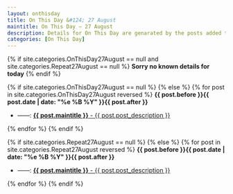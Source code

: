 ```yaml
---
layout: onthisday
title: On This Day &#124; 27 August
maintitle: On This Day — 27 August
description: Details for On This Day are genarated by the posts added to the website so the content is subject to changes/updates over time.
categories: [On This Day]
---
```


{% if site.categories.OnThisDay27August == null and site.categories.Repeat27August == null %}
<strong>Sorry no known details for today</strong>
{% endif %}

{% if site.categories.OnThisDay27August == null %}
{% else %}
{% for post in site.categories.OnThisDay27August reversed %}
<strong>{{ post.before }}{{ post.date | date: "%e %B %Y" }}{{ post.after }}</strong>
<ul>
<li> ——: <a href="{{ post.url }}"><strong>{{ post.maintitle }}</strong> - {{ post.post_description }}</a></li>
</ul>
{% endfor %}
{% endif %}

{% if site.categories.Repeat27August == null %}
{% else %}
{% for post in site.categories.Repeat27August reversed %}
<strong>{{ post.before }}{{ post.date | date: "%e %B %Y" }}{{ post.after }}</strong>
<ul>
<li> ——: <a href="{{ post.url }}"><strong>{{ post.maintitle }}</strong> - {{ post.post_description }}</a></li>
</ul>
{% endfor %}
{% endif %}
